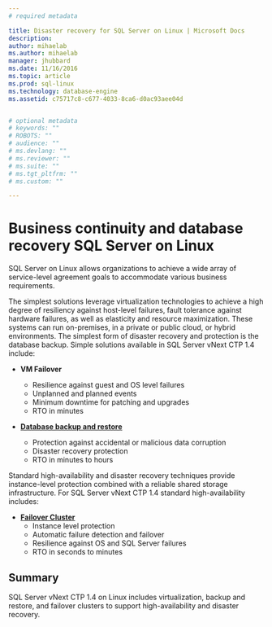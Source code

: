 ```yaml
---
# required metadata

title: Disaster recovery for SQL Server on Linux | Microsoft Docs
description: 
author: mihaelab 
ms.author: mihaelab 
manager: jhubbard
ms.date: 11/16/2016
ms.topic: article
ms.prod: sql-linux
ms.technology: database-engine
ms.assetid: c75717c8-c677-4033-8ca6-d0ac93aee04d


# optional metadata
# keywords: ""
# ROBOTS: ""
# audience: ""
# ms.devlang: ""
# ms.reviewer: ""
# ms.suite: ""
# ms.tgt_pltfrm: ""
# ms.custom: ""

---
```

# Business continuity and database recovery SQL Server on Linux

SQL Server on Linux allows organizations to achieve a wide array of service-level agreement goals to accommodate various business requirements.

The simplest solutions leverage virtualization technologies to achieve a high degree of resiliency against host-level failures, fault tolerance against hardware failures, as well as elasticity and resource maximization. These systems can run on-premises, in a private or public cloud, or hybrid environments. The simplest form of disaster recovery and protection is the database backup. Simple solutions available in SQL Server vNext CTP 1.4 include:

- **VM Failover**
    - Resilience against guest and OS level failures
    - Unplanned and planned events
    - Minimum downtime for patching and upgrades
    - RTO in minutes


- [**Database backup and restore**](sql-server-linux-backup-and-restore-database.md) 
    - Protection against accidental or malicious data corruption
    - Disaster recovery protection
    - RTO in minutes to hours

Standard high-availability and disaster recovery techniques provide instance-level protection combined with a reliable shared storage infrastructure. For SQL Server vNext CTP 1.4 standard high-availability includes:

- [**Failover Cluster**](sql-server-linux-shared-disk-cluster-configure.md)
    - Instance level protection
    - Automatic failure detection and failover
    - Resilience against OS and SQL Server failures
    - RTO in seconds to minutes


## Summary

SQL Server vNext CTP 1.4 on Linux includes virtualization, backup and restore, and failover clusters to support high-availability and disaster recovery. 